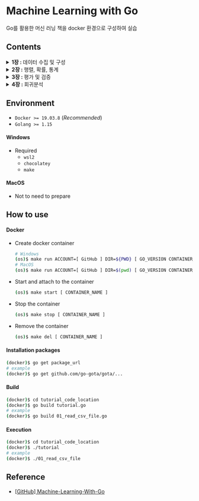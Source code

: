# Machine Learning with Go
Go를 활용한 머신 러닝 책을 docker 환경으로 구성하여 실습

## Contents
<details>
<summary><strong>1장 : </strong>데이터 수집 및 구성</summary>

+ [Gopher 스타일로 데이터 처리하기](./ch01/handling_data_gopher_style/)
+ [CSV 파일](./ch01/csv_files/)
+ [JSON](./ch01/json/)
+ [SQL 유형 데이터베이스](./ch01/sql_like_databases/) (_Required PostgreSQL_)
+ [Caching](./ch01/caching/)

</details>

<details>
<summary><strong>2장 : </strong>행렬, 확률, 통계</summary>

+ [벡터](./ch02/vectors/)
+ [행렬](./ch02/matrices/)
+ [통계](./ch02/statistics/)
+ [확률 가설검정](./ch02/hypothesis/)

</details>

<details>
<summary><strong>3장 : </strong>평가 및 검증</summary>

+ [평가](./ch03/evaluation/)
+ [검증](./ch03/validation/)

</details>

<details>
<summary><strong>4장 : </strong>회귀분석</summary>

+ [선형 회귀분석](./ch04/linear_regression/)
+ [다중 선형 회귀분석](./ch04/multiple_linear_regression/)
+ [비선형 회귀분석](./ch04/nonlinear_regression/)

</details>

## Environment
- `Docker >= 19.03.8` (_Recommended_)
- `Golang >= 1.15`

#### Windows
- Required
    - `wsl2`
    - `chocolatey`
    - `make`

#### MacOS
- Not to need to prepare

## How to use

#### Docker
- Create docker container
    ```bash
    # Windows
    (os)$ make run ACCOUNT=[ GitHub ] DIR=${PWD} [ GO_VERSION CONTAINER_NAME ]
    # MacOS
    (os)$ make run ACCOUNT=[ GitHub ] DIR=$(pwd) [ GO_VERSION CONTAINER_NAME ]
    ```
- Start and attach to the container
    ```bash
    (os)$ make start [ CONTAINER_NAME ]
    ```
- Stop the container
    ```bash
    (os)$ make stop [ CONTAINER_NAME ]
    ```
- Remove the container
    ```bash
    (os)$ make del [ CONTAINER_NAME ]
    ```

#### Installation packages
```bash
(docker)$ go get package_url
# example
(docker)$ go get github.com/go-gota/gota/...
```

#### Build
```bash
(docker)$ cd tutorial_code_location
(docker)$ go build tutorial.go
# example
(docker)$ go build 01_read_csv_file.go
```

#### Execution
```bash
(docker)$ cd tutorial_code_location
(docker)$ ./tutorial
# example
(docker)$ ./01_read_csv_file
```

## Reference
- [[GitHub] Machine-Learning-With-Go](https://github.com/PacktPublishing/Machine-Learning-With-Go)
